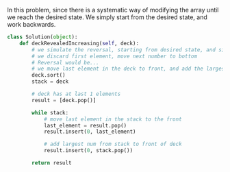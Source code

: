 
In this problem, since there is a systematic way of modifying the array until we reach the desired state. We simply start from the desired state, and work backwards. 
```python
class Solution(object):
    def deckRevealedIncreasing(self, deck):
        # we simulate the reversal, starting from desired state, and simulate the start state
        # we discard first element, move next number to bottom
        # Reversal would be...
        # we move last element in the deck to front, and add the largest element to its left
        deck.sort()
        stack = deck

        # deck has at last 1 elements
        result = [deck.pop()]

        while stack:
            # move last element in the stack to the front
            last_element = result.pop()
            result.insert(0, last_element)

            # add largest num from stack to front of deck
            result.insert(0, stack.pop())

        return result
```
